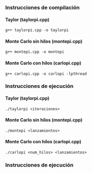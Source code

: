 ### Instrucciones de compilación

#### Taylor (taylorpi.cpp)
`g++ taylorpi.cpp -o taylorpi`
#### Monte Carlo sin hilos (montepi.cpp)
`g++ montepi.cpp -o montepi`
#### Monte Carlo con hilos (carlopi.cpp)
`g++ carlopi.cpp -o carlopi -lpthread`
### Instrucciones de ejecución 
#### Taylor (taylorpi.cpp)
`./taylorpi <iteraciones>`
#### Monte Carlo sin hilos (montepi.cpp)
`./montepi <lanzamientos>`
#### Monte Carlo con hilos (carlopi.cpp)
`./carlopi <num_hilos> <lanzamientos>`
### Instrucciones de ejecución 

